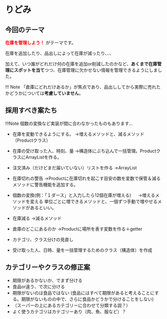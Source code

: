 # りどみ

## 今回のテーマ

**<span style="color:red">在庫を管理しよう！</span>** がテーマです。

在庫を追加したり、品出しによって在庫が減ったり、、、

加えて、いつ誰がどれだけ何の在庫を追加or削減したのかなど、**あくまで在庫管理にスポットを当て**つつ、在庫管理に欠かせない情報を管理できるようにしました。

!!! Note
    「倉庫にどれだけあるか」が焦点であり、品出ししてから実際に売れたかどうかについては**考慮していません**。

## 採用すべき案たち

!!!Note
    個数の変換など実装が間に合わなかったものもあります...

- 在庫を変動できるようにする。
    →増えるメソッドと、減るメソッド（Productクラス）

- 在庫の受け取った人、時刻、量
    →構造体にぶち込んで一括管理。ProductクラスにArrayListを作る。

- 注文済み（だけどまだ届いていない）リストを作る
    →ArrayList

- 在庫切れの警告
    →Productに在庫切れを起こす目安の数を変数で保管＆減るメソッドに警告機能を追加する。

- 個数の変換(例：「１ダース」と入力したら12個在庫が増える)
　  →増えるメソッドを変える
        単位ごとに増できるメソッドと、一個ずつ手動で増やせるメソッドがあるといい。

- 在庫減る
    →減るメソッド

- 倉庫のどこにあるのか
    →Productに場所を表す変数を作る＋getter

- カテゴリ、クラス分けの見直し

- 受け取った人、日時、量を一括管理するためのクラス（構造体）を作成

## カテゴリーやクラスの修正案

- 期限があるかないか、でまず分ける
- 食品or違う、で次に分ける
- 期限がないのは食品ではない
    (食品にはすべて期限があると考えることにする。期限がないものの中で、さらに食品かどうかで分けることをしない)
- （スーパーの上にあるカテゴリーに合わせて分類する説？）
- よく使うカテゴリはカテゴリーあり（肉、魚、服など）？

